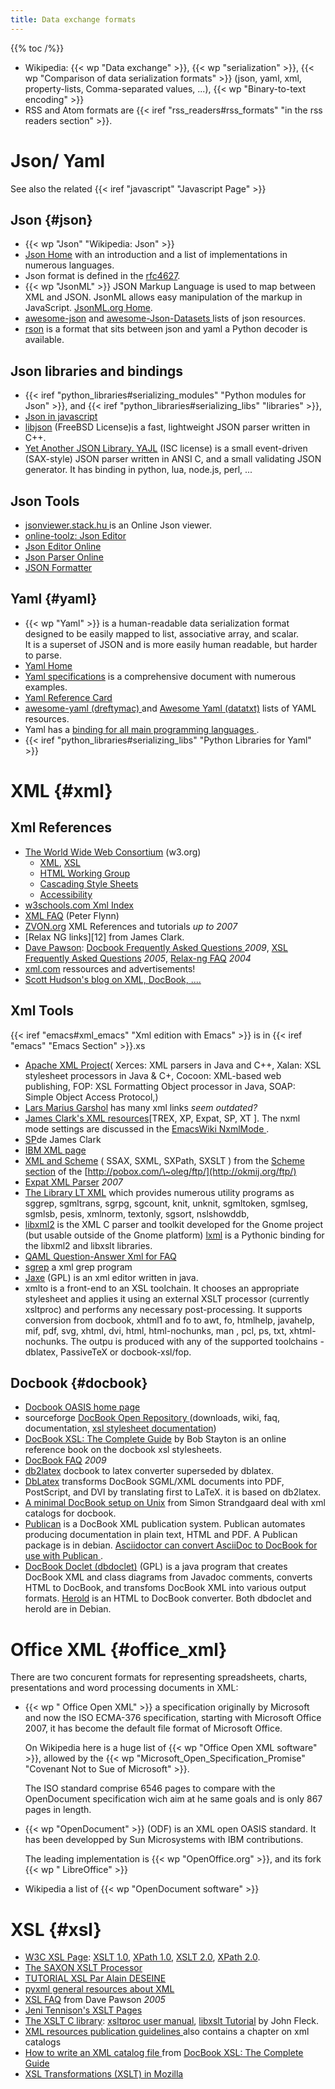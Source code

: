 ```yaml
---
title: Data exchange formats
---
```


{{% toc /%}}

-   Wikipedia: {{< wp "Data exchange" >}}, {{< wp "serialization" >}},
    {{< wp "Comparison of data serialization formats" >}} (json, yaml, xml,
    property-lists, Comma-separated values, ...), {{< wp "Binary-to-text encoding" >}}
-   RSS and Atom formats are {{< iref "rss_readers#rss_formats" "in the rss readers section" >}}.


# Json/ Yaml

See also the related {{< iref "javascript" "Javascript Page" >}}

## Json  {#json}
-   {{< wp "Json"  "Wikipedia: Json" >}}
-   [Json Home](http://json.org/) with an introduction and a list of
    implementations in numerous languages.
-   Json format is defined in the
    [rfc4627](http://www.ietf.org/rfc/rfc4627.txt).
-   {{< wp "JsonML" >}} JSON Markup Language is  used to map between XML  and JSON.
    JsonML allows easy manipulation of the markup in JavaScript.
    [JsonML.org Home](http://jsonml.org/).<br />
-   [awesome-json](https://github.com/burningtree/awesome-json)
    and [awesome-Json-Datasets
    ](https://github.com/jdorfman/awesome-json-datasets)
    lists of json resources.
-   [rson](https://code.google.com/p/rson/)
    is a format that sits between json and yaml a Python decoder is
    available.

## Json libraries and bindings
-   {{< iref "python_libraries#serializing_modules" "Python modules for Json" >}},
    and {{< iref "python_libraries#serializing_libs" "libraries" >}},
-   [Json in javascript](http://www.json.org/js.html)
-   [libjson](http://sourceforge.net/projects/libjson/)
    (FreeBSD License)is a fast, lightweight JSON parser written in C++.
-   [Yet Another JSON Library. YAJL](http://lloyd.github.io/yajl/)
    (ISC license)
    is a small event-driven (SAX-style) JSON parser written in ANSI C,
    and a small validating JSON generator. It has binding in python,
    lua, node.js, perl, ...

## Json Tools
-   [jsonviewer.stack.hu
    ](http://jsonviewer.stack.hu/) is an Online Json viewer.
-   [online-toolz: Json Editor
    ](http://www.online-toolz.com/tools/json-editor.php)
-   [Json Editor Online
    ](http://www.jsoneditoronline.org/)
-   [Json Parser Online](http://json.parser.online.fr/)
-   [JSON Formatter
    ](http://www.freeformatter.com/json-formatter.html)

## Yaml {#yaml}
-   {{< wp "Yaml" >}} is a human-readable data serialization format designed
     to be easily mapped to  list, associative array, and scalar.<br />
    It is a superset of JSON and is more easily human readable, but
    harder to parse.
-   [Yaml Home](http://www.yaml.org/about.html)
-   [Yaml specifications](http://www.yaml.org/spec/)
    is a  comprehensive document with numerous examples.
-   [Yaml Reference Card](http://www.yaml.org/refcard.html)
-   [awesome-yaml (dreftymac)
    ](https://github.com/dreftymac/awesome-yaml) and
    [Awesome Yaml (datatxt)](https://github.com/datatxt/awseome-yaml)
    lists of YAML resources.
-   Yaml has a [binding for all main programming languages
    ](http://en.wikipedia.org/wiki/Yaml#Bindings).
-   {{< iref "python_libraries#serializing_libs" "Python Libraries for Yaml" >}}


# XML {#xml}

## Xml References
-   [The World Wide Web Consortium](http://www.w3.org/) (w3.org)
    -   [XML](http://www.w3c.org/XML/), [XSL](http://www.w3.org/Style/XSL/)
    -   [HTML Working Group](http://www.w3.org/html/wg/)
    -   [Cascading Style Sheets](http://www.w3.org/Style/CSS/)
    -   [Accessibility]( http://www.w3.org/WAI/)
-   [w3schools.com Xml Index](http://www.w3schools.com/xml/)
-   [XML FAQ](http://www.ucc.ie/xml/) (Peter Flynn)
-   [ZVON.org](http://www.zvon.org/) XML References and tutorials _up to 2007_
-   [Relax NG links][12] from James Clark.
-   [Dave Pawson]( http://www.dpawson.co.uk/):
    [Docbook Frequently Asked Questions
    ](http://www.dpawson.co.uk/docbook/) _2009_,
    [XSL Frequently Asked Questions](http://www.dpawson.co.uk/xsl/)
    _2005_,
    [Relax-ng FAQ]( http://www.dpawson.co.uk/relaxng/) _2004_
-   [xml.com](http://www.xml.com/) ressources and advertisements!
-   [Scott Hudson's blog on XML, DocBook, ....
    ](http://shudson310.blogspot.com/)

## Xml Tools
{{< iref "emacs#xml_emacs" "Xml edition with Emacs" >}}
is in {{< iref "emacs" "Emacs Section" >}}.xs

-   [Apache XML Project](http://xml.apache.org/)( Xerces: XML
    parsers in Java and C++, Xalan: XSL stylesheet processors in Java
    & C+, Cocoon: XML-based web publishing, FOP: XSL Formatting Object
    processor in Java, SOAP: Simple Object Access Protocol,)
-   [Lars Marius Garshol](http://www.garshol.priv.no/) has many xml
    links _seem outdated?_
-   [James Clark's XML resources](http://www.jclark.com/xml/)[TREX,
    XP, Expat, SP, XT ]. The nxml mode
    settings are discussed in the
    [EmacsWiki NxmlMode
    ](http://www.emacswiki.org/emacs/NxmlMode).
-   [SP](http://www.jclark.com/sp/)de James Clark
-   [IBM XML page](http://www.software.ibm.com/xml/)
-   [XML and Scheme](http://okmij.org/ftp/Scheme/xml.html) ( SSAX,
    SXML, SXPath, SXSLT ) from the
    [Scheme section](http://okmij.org/ftp/Scheme) of the
    [http://pobox.com/\~oleg/ftp/](http://okmij.org/ftp/)
-   [Expat XML Parser](http://expat.sourceforge.net) _2007_
-   [The Library LT XML](http://www.ltg.ed.ac.uk/software/xml/)
    which provides numerous utility programs as sggrep, sgmltrans,
    sgrpg, sgcount, knit, unknit, sgmltoken, sgmlseg, sgmlsb, pesis,
    xmlnorm, textonly, sgsort, nslshowddb,
-   [libxml2](http://xmlsoft.org/) is the XML C parser and toolkit
    developed for the Gnome project (but usable outside of the Gnome
    platform) [lxml](http://codespeak.net/lxml/) is a Pythonic binding
    for the libxml2 and libxslt libraries.
-   [QAML Question-Answer Xml for FAQ
    ](http://www.ascc.net/xml/en/utf-8/qaml-index.html)
-   [sgrep](http://www.cs.helsinki.fi/~jjaakkol/sgrep.html) a xml
    grep program
-   [Jaxe](http://jaxe.sourceforge.net/en/) (GPL)
    is an xml editor written in java.
-   xmlto is a front-end to an XSL toolchain. It chooses an appropriate
    stylesheet and applies it using an
    external XSLT processor (currently xsltproc) and
    performs any necessary post-processing.
    It supports conversion from docbook, xhtml1 and fo  to
    awt, fo, htmlhelp, javahelp, mif, pdf, svg, xhtml,
    dvi, html, html-nochunks, man , pcl, ps, txt, xhtml-nochunks.
    The outpu is produced with any of the supported toolchains -
    dblatex, PassiveTeX or docbook-xsl/fop.

## Docbook {#docbook}

-   [Docbook OASIS home page](http://www.oasis-open.org/docbook)
-   sourceforge [DocBook Open Repository
    ](http://docbook.sourceforge.net/)
    (downloads, wiki, faq, documentation, [xsl stylesheet
    documentation](http://docbook.sourceforge.net/release/xsl/current/doc/))
-   [DocBook XSL: The Complete
    Guide](http://www.sagehill.net/docbookxsl/) by Bob Stayton is an
    online reference book on the docbook xsl stylesheets.
-   [DocBook FAQ](http://www.dpawson.co.uk/docbook/) _2009_
-   [db2latex](http://db2latex.sourceforge.net/whatis.html "db2latex.sourceforge.net")
    docbook to latex converter superseded by dblatex.
-   [DbLatex](http://dblatex.sourceforge.net/ "dblatex.sourceforge.net")
    transforms DocBook SGML/XML documents into PDF, PostScript, and DVI
    by translating first to LaTeX. it is based on db2latex.
-   [A minimal DocBook setup on
    Unix](http://aeditor.rubyforge.org/mini_docbook.html) from Simon
    Strandgaard deal with xml catalogs for docbook.
-   [Publican](https://fedorahosted.org/publican/)
    is a DocBook XML publication system. Publican automates producing
    documentation in  plain text, HTML and PDF. A Publican package is
    in debian.
    [Asciidoctor can convert AsciiDoc to DocBook for use with Publican
    ](https://github.com/asciidoctor/asciidoctor/wiki/Convert-Asciidoc-to-Docbook-for-use-with-Publican).
-   [DocBook Doclet (dbdoclet)](http://www.dbdoclet.org/) (GPL)
    is a java program that creates DocBook XML and class diagrams
    from Javadoc comments, converts HTML to DocBook, and transfoms
    DocBook XML into various output formats.
    [Herold](http://www.dbdoclet.org/projects/herold/index.html)
    is an HTML to DocBook converter. Both dbdoclet and
    herold are in Debian.


# Office XML {#office_xml}

There are two concurent formats for representing spreadsheets, charts,
presentations and word processing documents in XML:

-   {{< wp " Office Open XML" >}} a specification originally by Microsoft and now
    the ISO ECMA-376 specification, starting with Microsoft Office
    2007, it has become the default file format of Microsoft Office.

    On Wikipedia here is a huge list of {{< wp "Office Open XML software" >}},
    allowed by the {{< wp "Microsoft_Open_Specification_Promise"  "Covenant     Not to Sue of Microsoft" >}}.

    The ISO standard comprise 6546 pages to compare with the
    OpenDocument specification wich aim at he same goals and is only
    867 pages in length.

-   {{< wp "OpenDocument" >}} (ODF) is an XML open OASIS standard. It has been
    developped by Sun Microsystems with IBM contributions.

    The leading implementation is {{< wp "OpenOffice.org" >}}, and
    its fork {{< wp " LibreOffice" >}}

-   Wikipedia a list of {{< wp "OpenDocument software" >}}

# XSL {#xsl}

-   [W3C XSL Page](http://www.w3.org/Style/XSL/):
    [XSLT 1.0](http://www.w3.org/TR/xslt),
    [XPath 1.0](http://www.w3.org/TR/xpath),
    [XSLT 2.0](http://www.w3.org/TR/xslt20/),
    [XPath 2.0](http://www.w3.org/TR/xpath20/).
-   [The SAXON XSLT Processor](http://saxon.sourceforge.net/)
-   [TUTORIAL XSL Par Alain DESEINE
    ](http://www.cabinfo.com/xsltut/xsl_tut.htm)
-   [pyxml general resources about XML](http://pyxml.sourceforge.net/topics/xml.html)
-   [XSL FAQ](http://www.dpawson.co.uk/xsl/) from Dave Pawson _2005_
-   [Jeni Tennison's XSLT Pages](http://www.jenitennison.com/xslt/)
-   [The XSLT C library](http://xmlsoft.org/XSLT/):
    [xsltproc user manual](http://xmlsoft.org/XSLT/xsltproc.html),
    [libxslt
    Tutorial](http://xmlsoft.org/XSLT/tutorial/libxslttutorial.html) by
    John Fleck.
-   [XML resources publication guidelines
    ](http://xmlsoft.org/guidelines.html)
    also contains a chapter on xml catalogs
-   [How to write an XML catalog file
    ](http://www.sagehill.net/docbookxsl/WriteCatalog.html)
    from [DocBook XSL: The Complete Guide
    ](http://www.sagehill.net/docbookxsl/)
-   [XSL Transformations (XSLT) in Mozilla
    ](http://www.mozilla.org/projects/xslt/)

<!-- Local Variables: -->
<!-- mode: markdown -->
<!-- ispell-local-dictionary: "english" -->
<!-- End: -->
